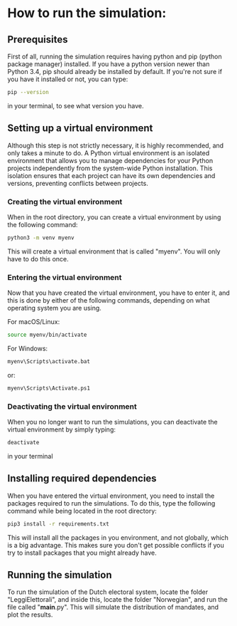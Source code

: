 # How to run the simulation:

## Prerequisites

First of all, running the simulation requires having python and pip (python package manager) installed.
If you have a python version newer than Python 3.4, pip should already be installed by default. If you're not sure if you have it installed or not, you can type:

```bash
pip --version
```

in your terminal, to see what version you have.

## Setting up a virtual environment

Although this step is not strictly necessary, it is highly recommended, and only takes a minute to do.
A Python virtual environment is an isolated environment that allows you to manage dependencies for your Python projects independently from the system-wide Python installation. This isolation ensures that each project can have its own dependencies and versions, preventing conflicts between projects.

### Creating the virtual environment

When in the root directory, you can create a virtual environment by using the following command:

```bash
python3 -m venv myenv
```

This will create a virtual environment that is called "myenv". You will only have to do this once.

### Entering the virtual environment

Now that you have created the virtual environment, you have to enter it, and this is done by either of the following commands, depending on what operating system you are using.

For macOS/Linux:

```bash
source myenv/bin/activate
```

For Windows:

```bash
myenv\Scripts\activate.bat
```

or:

```bash
myenv\Scripts\Activate.ps1
```

### Deactivating the virtual environment

When you no longer want to run the simulations, you can deactivate the virtual environment by simply typing:

```bash
deactivate
```

in your terminal

## Installing required dependencies

When you have entered the virtual environment, you need to install the packages required to run the simulations.
To do this, type the following command while being located in the root directory:

```bash
pip3 install -r requirements.txt
```

This will install all the packages in you environment, and not globally, which is a big advantage. This makes sure you don't get possible conflicts if you try to install packages that you might already have.

## Running the simulation

To run the simulation of the Dutch electoral system, locate the folder "LeggiElettorali", and inside this, locate the folder "Norwegian", and run the file called "**main**.py". This will simulate the distribution of mandates, and plot the results.
